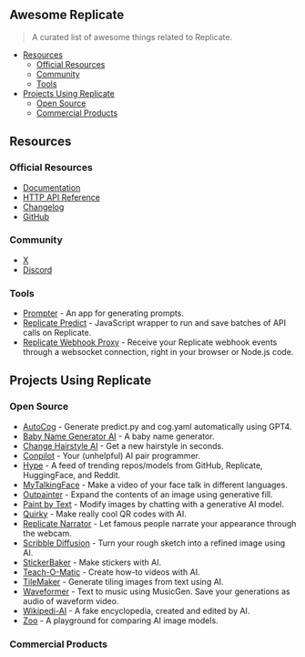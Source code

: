 ## Awesome Replicate

> A curated list of awesome things related to Replicate.

- [Resources](#resources)
  - [Official Resources](#official-resources)
  - [Community](#community)
  - [Tools](#tools)
- [Projects Using Replicate](#projects-using-replicate)
  - [Open Source](#open-source)
  - [Commercial Products](#commercial-products)

## Resources

### Official Resources

- [Documentation](https://replicate.com/docs)
- [HTTP API Reference](https://replicate.com/docs/reference/http)
- [Changelog](https://replicate.com/changelog)
- [GitHub](https://github.com/replicate)

### Community

- [X](https://x.com/replicate)
- [Discord](https://discord.gg/replicate)

### Tools

- [Prompter](https://github.com/fofr/prompter.fofr.ai) - An app for generating prompts.
- [Replicate Predict](https://github.com/fofr/replicate-predict) - JavaScript wrapper to run and save batches of API calls on Replicate.
- [Replicate Webhook Proxy](https://github.com/aurdalgroup/rwp-aws) - Receive your Replicate webhook events through a websocket connection, right in your browser or Node.js code.

## Projects Using Replicate

### Open Source

- [AutoCog](https://github.com/andreasjansson/autocog) - Generate predict.py and cog.yaml automatically using GPT4.
- [Baby Name Generator AI](https://github.com/Pwntus/baby-name-generator-ai) - A baby name generator.
- [Change Hairstyle AI](https://github.com/Pwntus/change-hairstyle-ai) - Get a new hairstyle in seconds.
- [Conpilot](https://github.com/Pwntus/conpilot) - Your (unhelpful) AI pair programmer.
- [Hype](https://github.com/replicate/hype) - A feed of trending repos/models from GitHub, Replicate, HuggingFace, and Reddit.
- [MyTalkingFace](https://github.com/Pwntus/mytalkingface) - Make a video of your face talk in different languages.
- [Outpainter](https://github.com/replicate/outpainter) - Expand the contents of an image using generative fill.
- [Paint by Text](https://github.com/replicate/paint-by-text) - Modify images by chatting with a generative AI model.
- [Quirky](https://github.com/replicate/quirky) - Make really cool QR codes with AI.
- [Replicate Narrator](https://github.com/Pwntus/replicate-narrator) - Let famous people narrate your appearance through the webcam.
- [Scribble Diffusion](https://github.com/replicate/scribble-diffusion) - Turn your rough sketch into a refined image using AI.
- [StickerBaker](https://github.com/cbh123/stickerbaker) - Make stickers with AI.
- [Teach-O-Matic](https://colab.research.google.com/drive/1pykPRbF0PhMdmUi3X-i8sCL5jnUQxSwb?usp=sharing) - Create how-to videos with AI.
- [TileMaker](https://github.com/replicate/tilemaker) - Generate tiling images from text using AI.
- [Waveformer](https://github.com/fofr/waveformer) - Text to music using MusicGen. Save your generations as audio of waveform video.
- [Wikipedi-AI](https://wikipedi-ai.org) - A fake encyclopedia, created and edited by AI.
- [Zoo](https://github.com/replicate/zoo) - A playground for comparing AI image models.

### Commercial Products
